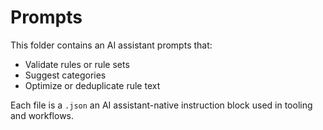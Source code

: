 # Prompts

This folder contains an AI assistant prompts that:
- Validate rules or rule sets
- Suggest categories
- Optimize or deduplicate rule text

Each file is a `.json` an AI assistant-native instruction block used in tooling and workflows.
